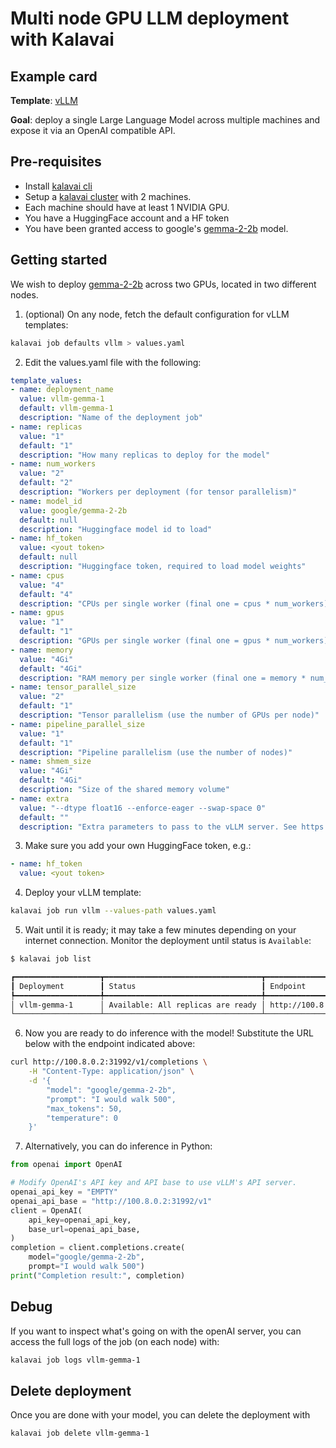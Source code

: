 # Multi node GPU LLM deployment with Kalavai

## Example card

**Template**: [vLLM](../templates/vllm/README.md)

**Goal**: deploy a single Large Language Model across multiple machines and expose it via an OpenAI compatible API.


## Pre-requisites

- Install [kalavai cli](../README.md#install)
- Setup a [kalavai cluster](../README.md#cluster-quick-start) with 2 machines.
- Each machine should have at least 1 NVIDIA GPU.
- You have a HuggingFace account and a HF token
- You have been granted access to google's [gemma-2-2b](https://huggingface.co/google/gemma-2-2b) model.

## Getting started

We wish to deploy [gemma-2-2b](google/gemma-2-2b) across two GPUs, located in two different nodes.

1. (optional) On any node, fetch the default configuration for vLLM templates:
```bash
kalavai job defaults vllm > values.yaml
```

2. Edit the values.yaml file with the following:
```yaml
template_values:
- name: deployment_name
  value: vllm-gemma-1
  default: vllm-gemma-1
  description: "Name of the deployment job"
- name: replicas
  value: "1"
  default: "1"
  description: "How many replicas to deploy for the model"
- name: num_workers
  value: "2"
  default: "2"
  description: "Workers per deployment (for tensor parallelism)"
- name: model_id
  value: google/gemma-2-2b
  default: null
  description: "Huggingface model id to load"
- name: hf_token
  value: <yout token>
  default: null
  description: "Huggingface token, required to load model weights"
- name: cpus
  value: "4"
  default: "4"
  description: "CPUs per single worker (final one = cpus * num_workers)"
- name: gpus
  value: "1"
  default: "1"
  description: "GPUs per single worker (final one = gpus * num_workers)"
- name: memory
  value: "4Gi"
  default: "4Gi"
  description: "RAM memory per single worker (final one = memory * num_workers)"
- name: tensor_parallel_size
  value: "2"
  default: "1"
  description: "Tensor parallelism (use the number of GPUs per node)"
- name: pipeline_parallel_size
  value: "1"
  default: "1"
  description: "Pipeline parallelism (use the number of nodes)"
- name: shmem_size
  value: "4Gi"
  default: "4Gi"
  description: "Size of the shared memory volume"
- name: extra
  value: "--dtype float16 --enforce-eager --swap-space 0"
  default: ""
  description: "Extra parameters to pass to the vLLM server. See https://docs.vllm.ai/en/latest/serving/openai_compatible_server.html#command-line-arguments-for-the-server"
```

3. Make sure you add your own HuggingFace token, e.g.:

```yaml
- name: hf_token
  value: <yout token>
```

4. Deploy your vLLM template:
```bash
kalavai job run vllm --values-path values.yaml
```

5. Wait until it is ready; it may take a few minutes depending on your internet connection. Monitor the deployment until status is `Available`:
```bash
$ kalavai job list

┏━━━━━━━━━━━━━━━━━━━┳━━━━━━━━━━━━━━━━━━━━━━━━━━━━━━━━━━━┳━━━━━━━━━━━━━━━━━━━━━━━━┓
┃ Deployment        ┃ Status                            ┃ Endpoint               ┃
┡━━━━━━━━━━━━━━━━━━━╇━━━━━━━━━━━━━━━━━━━━━━━━━━━━━━━━━━━╇━━━━━━━━━━━━━━━━━━━━━━━━┩
│ vllm-gemma-1      │ Available: All replicas are ready │ http://100.8.0.2:31992 │
└───────────────────┴───────────────────────────────────┴────────────────────────┘
```

6. Now you are ready to do inference with the model! Substitute the URL below with the endpoint indicated above:

```bash
curl http://100.8.0.2:31992/v1/completions \
    -H "Content-Type: application/json" \
    -d '{
        "model": "google/gemma-2-2b",
        "prompt": "I would walk 500",
        "max_tokens": 50,
        "temperature": 0
    }'
```

7. Alternatively, you can do inference in Python:

```python
from openai import OpenAI

# Modify OpenAI's API key and API base to use vLLM's API server.
openai_api_key = "EMPTY"
openai_api_base = "http://100.8.0.2:31992/v1"
client = OpenAI(
    api_key=openai_api_key,
    base_url=openai_api_base,
)
completion = client.completions.create(
    model="google/gemma-2-2b",
    prompt="I would walk 500")
print("Completion result:", completion)
```

## Debug

If you want to inspect what's going on with the openAI server, you can access the full logs of the job (on each node) with:
```bash
kalavai job logs vllm-gemma-1
```

## Delete deployment

Once you are done with your model, you can delete the deployment with
```bash
kalavai job delete vllm-gemma-1
```